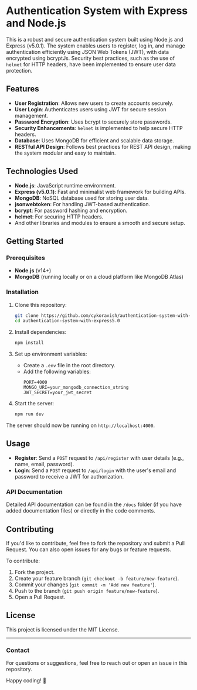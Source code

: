 # Authentication System with Express and Node.js

This is a robust and secure authentication system built using Node.js and Express (v5.0.1). The system enables users to register, log in, and manage authentication efficiently using JSON Web Tokens (JWT), with data encrypted using bcryptJs. Security best practices, such as the use of `helmet` for HTTP headers, have been implemented to ensure user data protection.

## Features

- **User Registration**: Allows new users to create accounts securely.
- **User Login**: Authenticates users using JWT for secure session management.
- **Password Encryption**: Uses bcrypt to securely store passwords.
- **Security Enhancements**: `helmet` is implemented to help secure HTTP headers.
- **Database**: Uses MongoDB for efficient and scalable data storage.
- **RESTful API Design**: Follows best practices for REST API design, making the system modular and easy to maintain.

## Technologies Used

- **Node.js**: JavaScript runtime environment.
- **Express (v5.0.1)**: Fast and minimalist web framework for building APIs.
- **MongoDB**: NoSQL database used for storing user data.
- **jsonwebtoken**: For handling JWT-based authentication.
- **bcrypt**: For password hashing and encryption.
- **helmet**: For securing HTTP headers.
- And other libraries and modules to ensure a smooth and secure setup.

## Getting Started

### Prerequisites

- **Node.js** (v14+)
- **MongoDB** (running locally or on a cloud platform like MongoDB Atlas)

### Installation

1. Clone this repository:
    ```bash
    git clone https://github.com/cykoravish/authentication-system-with-express5.0.git
    cd authentication-system-with-express5.0
    ```

2. Install dependencies:
    ```bash
    npm install
    ```

3. Set up environment variables:
    - Create a `.env` file in the root directory.
    - Add the following variables:
      ```env
      PORT=4000
      MONGO_URI=your_mongodb_connection_string
      JWT_SECRET=your_jwt_secret
      ```

4. Start the server:
    ```bash
    npm run dev
    ```

The server should now be running on `http://localhost:4000`.

## Usage

- **Register**: Send a `POST` request to `/api/register` with user details (e.g., name, email, password).
- **Login**: Send a `POST` request to `/api/login` with the user's email and password to receive a JWT for authorization.

### API Documentation

Detailed API documentation can be found in the `/docs` folder (if you have added documentation files) or directly in the code comments.

## Contributing

If you'd like to contribute, feel free to fork the repository and submit a Pull Request. You can also open issues for any bugs or feature requests.

To contribute:

1. Fork the project.
2. Create your feature branch (`git checkout -b feature/new-feature`).
3. Commit your changes (`git commit -m 'Add new feature'`).
4. Push to the branch (`git push origin feature/new-feature`).
5. Open a Pull Request.

## License

This project is licensed under the MIT License.

---

### Contact

For questions or suggestions, feel free to reach out or open an issue in this repository.

Happy coding! :rocket:
